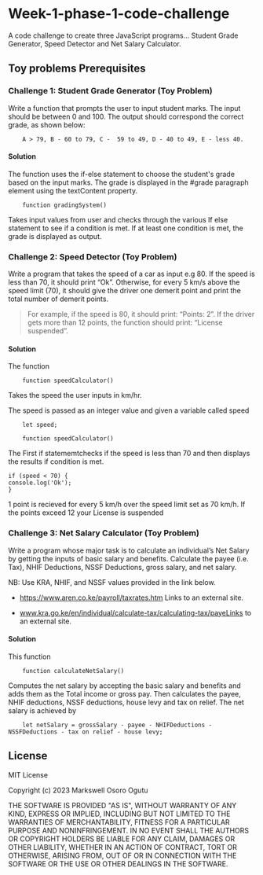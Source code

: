 # Week-1-phase-1-code-challenge
A code challenge to create three JavaScript programs... Student Grade Generator, Speed Detector and Net Salary Calculator.

##  Toy problems Prerequisites

### Challenge 1: Student Grade Generator (Toy Problem)

Write a function that prompts the user to input student marks. The input should be between 0 and 100. The output should correspond the correct grade, as shown below: 

        A > 79, B - 60 to 79, C -  59 to 49, D - 40 to 49, E - less 40.

 #### Solution
The function uses the if-else statement to choose the student's grade based on the input marks.
The grade is displayed in the #grade paragraph element using the textContent property.

        function gradingSystem()

Takes input values from user and checks through the various If else statement to see if a condition is met. If at least one condition is met, the grade is displayed as output.

### Challenge 2: Speed Detector (Toy Problem)

Write a program that takes the speed of a car as input e.g 80. If the speed is less than 70, it should print “Ok”. Otherwise, for every 5 km/s above the speed limit (70), it should give the driver one demerit point and print the total number of demerit points.

   > For example, if the speed is 80, it should print: “Points: 2”. If the driver gets more than 12 points, the function should print: “License suspended”.

 #### Solution
The function 

        function speedCalculator()  

Takes the speed the user inputs in km/hr.

The speed is passed as an integer value and given a variable called speed

        let speed;
  
        function speedCalculator() 


The First if statememtchecks if the speed is less than 70 and then displays the results if condition is met.
    
    if (speed < 70) {
    console.log('Ok');
    } 

1 point is recieved for every 5 km/h over the speed limit set as 70 km/h. If the points exceed 12 your License is suspended

### Challenge 3: Net Salary Calculator (Toy Problem)

Write a program whose major task is to calculate an individual’s Net Salary by getting the inputs of basic salary and benefits. Calculate the payee (i.e. Tax), NHIF Deductions, NSSF Deductions, gross salary, and net salary. 

NB: Use KRA, NHIF, and NSSF values provided in the link below.

- https://www.aren.co.ke/payroll/taxrates.htm Links to an external site.

- www.kra.go.ke/en/individual/calculate-tax/calculating-tax/payeLinks to an external site.

#### Solution
This function 

        function calculateNetSalary()

Computes  the net salary by accepting the basic salary and benefits and adds them as the Total income or gross pay.
Then calculates the payee, NHIF deductions, NSSF deductions, house levy and tax on relief.
 The net salary is achieved by 
 
        let netSalary = grossSalary - payee - NHIFDeductions - NSSFDeductions - tax on relief - house levy;

## License
MIT License

Copyright (c) 2023 Markswell Osoro Ogutu

THE SOFTWARE IS PROVIDED "AS IS", WITHOUT WARRANTY OF ANY KIND, EXPRESS OR
IMPLIED, INCLUDING BUT NOT LIMITED TO THE WARRANTIES OF MERCHANTABILITY,
FITNESS FOR A PARTICULAR PURPOSE AND NONINFRINGEMENT. IN NO EVENT SHALL THE
AUTHORS OR COPYRIGHT HOLDERS BE LIABLE FOR ANY CLAIM, DAMAGES OR OTHER
LIABILITY, WHETHER IN AN ACTION OF CONTRACT, TORT OR OTHERWISE, ARISING FROM,
OUT OF OR IN CONNECTION WITH THE SOFTWARE OR THE USE OR OTHER DEALINGS IN THE
SOFTWARE.